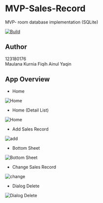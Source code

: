 # MVP-Sales-Record
MVP- room database implementation (SQLite)

[![Build](https://github.com/Praktikum-TPM-B/MVP-Sales-Record/actions/workflows/gradle.yml/badge.svg)](https://github.com/Praktikum-TPM-B/MVP-Sales-Record/actions/workflows/gradle.yml)

## Author
123180176 </br>
Maulana Kurnia Fiqih Ainul Yaqin

## App Overview
- Home

![Home](assets/home.jpeg)

- Home (Detail List)

![Home](assets/detail.jpeg)

- Add Sales Record

![add](assets/add.jpeg)

- Bottom Sheet

![Bottom Sheet](assets/bottomsheet.jpeg)

- Change Sales Record

![change](assets/change.jpeg)

- Dialog Delete

![Dialog Delete](assets/dialog_delete.jpeg)
